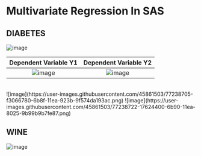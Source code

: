 # Multivariate Regression In SAS 


## DIABETES 

![image](https://user-images.githubusercontent.com/45861503/77188722-ce858f00-6aac-11ea-9d7c-984083e2c1b8.png)




Dependent Variable Y1 | Dependent Variable Y2
:----------------------:|:------------------:
![image](https://user-images.githubusercontent.com/45861503/77188511-7ea6c800-6aac-11ea-89b1-ee6a7d3b75bd.png)|![image](https://user-images.githubusercontent.com/45861503/77188539-88303000-6aac-11ea-80ee-aa52a77165d6.png)


<br>
![image](https://user-images.githubusercontent.com/45861503/77238705-f3066780-6b8f-11ea-923b-9f574da193ac.png)
![image](https://user-images.githubusercontent.com/45861503/77238722-17624400-6b90-11ea-8025-9b99b9b7fe87.png)

## WINE 

![image](https://user-images.githubusercontent.com/45861503/77193260-57ec8f80-6ab4-11ea-8b06-498a1ea730d5.png)
